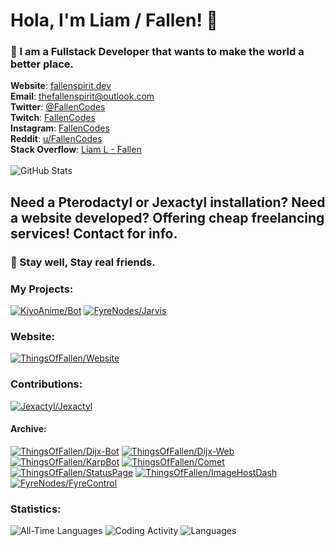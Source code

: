 # Hola, I'm Liam / Fallen! 👋

### 💙️ I am a Fullstack Developer that wants to make the world a better place.

**Website**: [fallenspirit.dev](https://fallenspirit.dev)<br/>
**Email**: [thefallenspirit@outlook.com](mailto:thefallenspirit@outlook.com)<br/>
**Twitter**: [@FallenCodes](https://twitter.com/FallenCodes)<br/>
**Twitch**: [FallenCodes](https://twitch.tv/fallencodes)<br/>
**Instagram**: [FallenCodes](https://instagram.com/fallencodes)<br/>
**Reddit**: [u/FallenCodes](https://www.reddit.com/user/fallencodes)<br/>
**Stack Overflow**: [Liam L - Fallen](https://stackoverflow.com/users/15903401/liam-l-fallen?tab=profile)
<br/><br/>
![GitHub Stats](https://github-readme-stats.vercel.app/api?username=TheFallenSpirit&count_private=true&include_all_commits=true&show_icons=true&hide=stars&custom_title=My%20GitHub%20Stats&theme=midnight-purple&hide_border=true)

## Need a Pterodactyl or Jexactyl installation? Need a website developed? Offering cheap freelancing services! Contact for info.

### 💜️ Stay well, Stay real friends.

### My Projects:
[![KiyoAnime/Bot](https://github-readme-stats.vercel.app/api/pin?username=KiyoAnime&repo=Bot&show_owner=true&theme=midnight-purple&hide_border=true)](https://github.com/KiyoAnime/Bot)
[![FyreNodes/Jarvis](https://github-readme-stats.vercel.app/api/pin/?username=FyreNodes&repo=Jarvis&show_owner=true&theme=midnight-purple&hide_border=true)](https://github.com/FyreNodes/Jarvis)


### Website:
[![ThingsOfFallen/Website](https://github-readme-stats.vercel.app/api/pin/?username=ThingsOfFallen&repo=Website&show_owner=false&theme=midnight-purple&hide_border=true)](https://github.com/ThingsOfFallen/Website)

### Contributions:
[![Jexactyl/Jexactyl](https://github-readme-stats.vercel.app/api/pin/?username=Jexactyl&repo=Jexactyl&show_owner=false&theme=midnight-purple&hide_border=true&locale=en)](https://github.com/Jexactyl/Jexactyl)

#### Archive:
[![ThingsOfFallen/Dijx-Bot](https://github-readme-stats.vercel.app/api/pin/?username=ThingsOfFallen&repo=Dijx-Bot&show_owner=false&theme=midnight-purple&hide_border=true)](https://github.com/ThingsOfFallen/Dijx-Bot)
[![ThingsOfFallen/Dijx-Web](https://github-readme-stats.vercel.app/api/pin/?username=ThingsOfFallen&repo=Dijx-Web&show_owner=false&theme=midnight-purple&hide_border=true)](https://github.com/ThingsOfFallen/Dijx-Web)
[![ThingsOfFallen/KarpBot](https://github-readme-stats.vercel.app/api/pin/?username=ThingsOfFallen&repo=KarpBot&show_owner=false&theme=midnight-purple&hide_border=true)](https://github.com/ThingsOfFallen/KarpBot)
[![ThingsOfFallen/Comet](https://github-readme-stats.vercel.app/api/pin/?username=ThingsOfFallen&repo=Comet&show_owner=false&theme=midnight-purple&hide_border=true)](https://github.com/ThingsOfFallen/Comet)
[![ThingsOfFallen/StatusPage](https://github-readme-stats.vercel.app/api/pin/?username=ThingsOfFallen&repo=StatusPage&show_owner=false&theme=midnight-purple&hide_border=true)](https://github.com/ThingsOfFallen/StatusPage)
[![ThingsOfFallen/ImageHostDash](https://github-readme-stats.vercel.app/api/pin/?username=ThingsOfFallen&repo=ImageHostDash&show_owner=false&theme=midnight-purple&hide_border=true)](https://github.com/ThingsOfFallen/ImageHostDash)
[![FyreNodes/FyreControl](https://github-readme-stats.vercel.app/api/pin/?username=FyreNodes&repo=FyreControl&show_owner=false&theme=midnight-purple&hide_border=true)](https://github.com/FyreNodes/FyreControl)

### Statistics:
![All-Time Languages](https://github-readme-stats.vercel.app/api/wakatime?username=Fallen&layout=compact&custom_title=All-Time%20Coding%20Statistics&langs_count=16&theme=midnight-purple&hide_border=true)
![Coding Activity](https://wakatime.com/share/@Fallen/51e6bc9f-3b26-423f-84fe-ad868d1fb212.svg)
![Languages](https://wakatime.com/share/@Fallen/344236ee-1b2f-4652-957e-c003f70f0905.svg)
